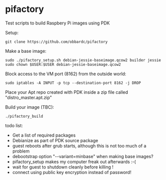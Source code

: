 # pifactory
Test scripts to build Raspbery Pi images using PDK


Setup:
```
git clone https://github.com/obbardc/pifactory
```

Make a base image:
```
sudo ./pifactory_setup.sh debian-jessie-baseimage.qcow2 builder jessie
sudo chown $USER:$USER debian-jessie-baseimage.qcow2
```


Block access to the VM port (8162) from the outside world:
```
sudo iptables -A INPUT -p tcp --destination-port 8162 -j DROP
```

Place your Apt repo created with PDK inside a zip file called "distro_master.apt.zip"


Build your image (TBC):
```
./pifactory_build
```


todo list:
* Get a list of required packages
* Debianize as part of PDK source package
* guest reboots after grub starts, although this is not too much of a problem
* debootstrap option "--variant=minbase" when making base images?
* pifactory_setup makes my computer freak out afterwards :-(
* wait for guest to shutdown cleanly before killing !
* connect using public key encryption instead of password!